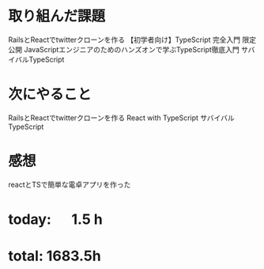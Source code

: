 # 取り組んだ課題
RailsとReactでtwitterクローンを作る 【初学者向け】TypeScript 完全入門 限定公開 JavaScriptエンジニアのためのハンズオンで学ぶTypeScript徹底入門 サバイバルTypeScript

# 次にやること
RailsとReactでtwitterクローンを作る React with TypeScript サバイバルTypeScript

# 感想
reactとTSで簡単な電卓アプリを作った

# today: 　 1.5 h
# total: 1683.5h
